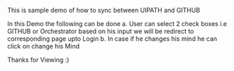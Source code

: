 This is sample demo of how to sync between UIPATH and GITHUB

In this Demo the following can be done
  a. User can select 2 check boxes i.e GITHUB or Orchestrator based on his input we will be redirect to corresponding page upto Login
  b. In case if he changes his mind he can click on change his Mind
  
  Thanks for Viewing :)
